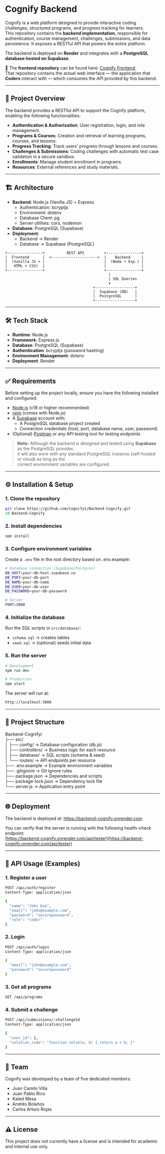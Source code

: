# Cognify Backend

Cognify is a web platform designed to provide interactive coding challenges, structured programs, and progress tracking for learners.  
This repository contains the **backend implementation**, responsible for authentication, course management, challenges, submissions, and data persistence. It exposes a RESTful API that powers the entire platform.

The backend is deployed on **Render** and integrates with a **PostgreSQL database hosted on Supabase**.

🔗 The **frontend repository** can be found here: [Cognify Frontend](https://github.com/Cognify1/Frontend-Cognify).  
That repository contains the actual web interface — the application that **Coders** interact with — which consumes the API provided by this backend.

---

## 🚀 Project Overview

The backend provides a RESTful API to support the Cognify platform, enabling the following functionalities:

- **Authentication & Authorization**: User registration, login, and role management.
- **Programs & Courses**: Creation and retrieval of learning programs, courses, and lessons.
- **Progress Tracking**: Track users’ progress through lessons and courses.
- **Challenges & Submissions**: Coding challenges with automatic test case validation in a secure sandbox.
- **Enrollments**: Manage student enrollment in programs.
- **Resources**: External references and study materials.

---

## 🏗️ Architecture

- **Backend**: Node.js (Vanilla JS) + Express
    - Authentication: bcryptjs
    - Environment: dotenv
    - Database Client: pg
    - Server utilities: cors, nodemon
- **Database**: PostgreSQL (Supabase)
- **Deployment**:
    - Backend → Render
    - Database → Supabase (PostgreSQL)

```
+----------------+          REST API         +----------------+
|  Frontend      |  <--------------------->  |    Backend     |
|  (Vanilla JS + |                           |  (Node + Exp.) |
|   HTML + CSS)  |                           |                |
+----------------+                           +----------------+
                                               |
                                               | SQL Queries
                                               v
                                        +------------------+
                                        |  Supabase (DB)   |
                                        |  PostgreSQL      |
                                        +------------------+
```

---

## 🛠️ Tech Stack

- **Runtime**: Node.js
- **Framework**: Express.js
- **Database**: PostgreSQL (Supabase)
- **Authentication**: bcryptjs (password hashing)
- **Environment Management**: dotenv
- **Deployment**: Render

---

## ✅ Requirements

Before setting up the project locally, ensure you have the following installed and configured:

- [Node.js](https://nodejs.org/) (v18 or higher recommended)
- [npm](https://www.npmjs.com/) (comes with Node.js)
- A [Supabase](https://supabase.com/) account with:
    - A PostgreSQL database project created
    - Connection credentials (host, port, database name, user, password)
- (Optional) [Postman](https://www.postman.com/) or any API testing tool for testing endpoints

> **Note:** Although the backend is designed and tested using **Supabase** as the PostgreSQL provider,  
> it will also work with any standard PostgreSQL instance (self-hosted or cloud) as long as the  
> correct environment variables are configured.

---

## ⚙️ Installation & Setup

### 1. Clone the repository
```bash
git clone https://github.com/Cognify1/Backend-Cognify.git
cd Backend-Cognify
```

### 2. Install dependencies
```bash
npm install
```

### 3. Configure environment variables
Create a `.env` file in the root directory based on .env.example:
```bash
# Database connection (Supabase/Postgres)
DB_HOST=your-db-host.supabase.co
DB_PORT=your-db-port
DB_NAME=your-db-name
DB_USER=your-db-user
DB_PASSWORD=your-db-password

# Server
PORT=3000
```

### 4. Initialize the database
Run the SQL scripts in `src/database/`:

- `schema.sql` → creates tables
- `seed.sql` → (optional) seeds initial data

### 5. Run the server
```bash
# Development
npm run dev

# Production
npm start
```

The server will run at:
```bash
http://localhost:3000
```

---

## 📂 Project Structure

Backend-Cognify/  
├── src/  
│   ├── config/              → Database configuration (db.js)  
│   ├── controllers/         → Business logic for each resource  
│   ├── database/            → SQL scripts (schema & seed)  
│   └── routes/              → API endpoints per resource  
├── .env.example             → Example environment variables  
├── .gitignore               → Git ignore rules  
├── package.json             → Dependencies and scripts  
├── package-lock.json        → Dependency lock file  
└── server.js                → Application entry point

---

## 🌐 Deployment

The backend is deployed at:
https://backend-cognify.onrender.com

You can verify that the server is running with the following health-check endpoint:  
[https://backend-cognify.onrender.com/api/tester](https://backend-cognify.onrender.com/api/tester)

---

## 📌 API Usage (Examples)

### 1. Register a user
```bash
POST /api/auth/register
Content-Type: application/json

{
  "name": "John Doe",
  "email": "john@example.com",
  "password": "securepassword",
  "role": "coder"
}
```

### 2. Login
```bash
POST /api/auth/login
Content-Type: application/json

{
  "email": "john@example.com",
  "password": "securepassword"
}
```

### 3. Get all programs
```bash
GET /api/programs
```

### 4. Submit a challenge
```bash
POST /api/submissions/:challengeId
Content-Type: application/json

{
  "user_id": 1,
  "solution_code": "function solve(a, b) { return a + b; }"
}
```

---

## 👥 Team
Cognify was developed by a team of five dedicated members:
- Juan Camilo Villa
- Juan Pablo Rico
- Kaled Mesa
- Andrés Bolaños
- Carlos Arturo Rojas

---

## ⚠️ License
This project does not currently have a license and is intended for academic and internal use only.